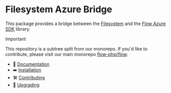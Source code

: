 # Filesystem Azure Bridge

This package provides a bridge between the [Filesystem](https://github.com/flow-php/filesystem) and the [Flow Azure SDK](https://github.com/flow-php/azure-sdk) library. 

> [!IMPORTANT]  
> This repository is a subtree split from our monorepo. If you'd like to contribute, please visit our main monorepo [flow-php/flow](https://github.com/flow-php/flow).

- 📜 [Documentation](https://flow-php.com/documentation/components/bridges/filesystem-azure-bridge/)
- ➡️ [Installation](https://flow-php.com/documentation/installation/)
- 🛠️ [Contributing](https://flow-php.com/documentation/contributing/)
- 🚧 [Upgrading](https://flow-php.com/documentation/upgrading/)
